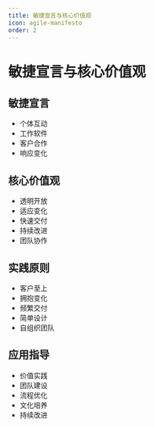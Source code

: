 ```yaml
---
title: 敏捷宣言与核心价值观
icon: agile-manifesto
order: 2
---
```


# 敏捷宣言与核心价值观

## 敏捷宣言
- 个体互动
- 工作软件
- 客户合作
- 响应变化

## 核心价值观
- 透明开放
- 适应变化
- 快速交付
- 持续改进
- 团队协作

## 实践原则
- 客户至上
- 拥抱变化
- 频繁交付
- 简单设计
- 自组织团队

## 应用指导
- 价值实践
- 团队建设
- 流程优化
- 文化培养
- 持续改进
